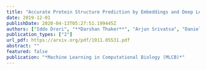 ```yaml
---
title: "Accurate Protein Structure Prediction by Embeddings and Deep Learning Representations"
date: 2019-12-01
publishDate: 2020-04-13T05:27:51.199445Z
authors: ["Iddo Drori", "**Darshan Thaker**", "Arjun Srivatsa", "Daniel Jeong", "Yueqi Wang", "Linyong Nan", "Fan Wu", "Dimitri Leggas", "Jinhao Lei", "Weiyi Lu", " others"]
publication_types: ["2"]
url_pdf: https://arxiv.org/pdf/1911.05531.pdf
abstract: ""
featured: false
publication: "*Machine Learning in Computational Biology (MLCB)*"
---
```


